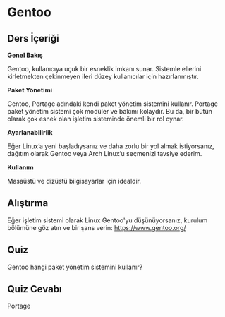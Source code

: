 # Gentoo

## Ders İçeriği

<b>Genel Bakış</b>

Gentoo, kullanıcıya uçuk bir esneklik imkanı sunar. Sistemle ellerini kirletmekten çekinmeyen ileri düzey kullanıcılar için hazırlanmıştır.

<b>Paket Yönetimi</b>

Gentoo, Portage adındaki kendi paket yönetim sistemini kullanır. Portage paket yönetim sistemi çok modüler ve bakımı kolaydır. Bu da, bir bütün olarak çok esnek olan işletim sisteminde önemli bir rol oynar.

<b>Ayarlanabilirlik</b>

Eğer Linux’a yeni başladıysanız ve daha zorlu bir yol almak istiyorsanız, dağıtım olarak Gentoo veya Arch Linux’u seçmenizi tavsiye ederim. 

<b>Kullanım</b>

Masaüstü ve dizüstü bilgisayarlar için idealdir.

## Alıştırma

Eğer işletim sistemi olarak Linux Gentoo'yu düşünüyorsanız, kurulum bölümüne göz atın ve bir şans verin: <a href='https://www.gentoo.org/'>https://www.gentoo.org/</a>

## Quiz

Gentoo hangi paket yönetim sistemini kullanır?

## Quiz Cevabı

Portage
